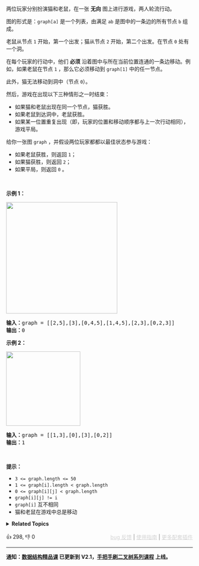 <p>两位玩家分别扮演猫和老鼠，在一张 <strong>无向</strong> 图上进行游戏，两人轮流行动。</p>

<p>图的形式是：<code>graph[a]</code> 是一个列表，由满足&nbsp;<code>ab</code> 是图中的一条边的所有节点 <code>b</code> 组成。</p>

<p>老鼠从节点 <code>1</code> 开始，第一个出发；猫从节点 <code>2</code> 开始，第二个出发。在节点 <code>0</code> 处有一个洞。</p>

<p>在每个玩家的行动中，他们 <strong>必须</strong> 沿着图中与所在当前位置连通的一条边移动。例如，如果老鼠在节点 <code>1</code> ，那么它必须移动到 <code>graph[1]</code> 中的任一节点。</p>

<p>此外，猫无法移动到洞中（节点 <code>0</code>）。</p>

<p>然后，游戏在出现以下三种情形之一时结束：</p>

<ul> 
 <li>如果猫和老鼠出现在同一个节点，猫获胜。</li> 
 <li>如果老鼠到达洞中，老鼠获胜。</li> 
 <li>如果某一位置重复出现（即，玩家的位置和移动顺序都与上一次行动相同），游戏平局。</li> 
</ul>

<p>给你一张图 <code>graph</code> ，并假设两位玩家都都以最佳状态参与游戏：</p>

<ul> 
 <li>如果老鼠获胜，则返回&nbsp;<code>1</code>；</li> 
 <li>如果猫获胜，则返回 <code>2</code>；</li> 
 <li>如果平局，则返回 <code>0</code> 。</li> 
</ul> &nbsp;

<p><strong>示例 1：</strong></p> 
<img alt="" src="https://assets.leetcode.com/uploads/2020/11/17/cat1.jpg" style="width: 300px; height: 300px;" /> 
<pre>
<strong>输入：</strong>graph = [[2,5],[3],[0,4,5],[1,4,5],[2,3],[0,2,3]]
<strong>输出：</strong>0
</pre>

<p><strong>示例 2：</strong></p> 
<img alt="" src="https://assets.leetcode.com/uploads/2020/11/17/cat2.jpg" style="width: 200px; height: 200px;" /> 
<pre>
<strong>输入：</strong>graph = [[1,3],[0],[3],[0,2]]
<strong>输出：</strong>1
</pre>

<p>&nbsp;</p>

<p><strong>提示：</strong></p>

<ul> 
 <li><code>3 &lt;= graph.length &lt;= 50</code></li> 
 <li><code>1&nbsp;&lt;= graph[i].length &lt; graph.length</code></li> 
 <li><code>0 &lt;= graph[i][j] &lt; graph.length</code></li> 
 <li><code>graph[i][j] != i</code></li> 
 <li><code>graph[i]</code> 互不相同</li> 
 <li>猫和老鼠在游戏中总是移动</li> 
</ul>

<details><summary><strong>Related Topics</strong></summary>图 | 拓扑排序 | 记忆化搜索 | 数学 | 动态规划 | 博弈</details><br>

<div>👍 298, 👎 0<span style='float: right;'><span style='color: gray;'><a href='https://github.com/labuladong/fucking-algorithm/discussions/939' target='_blank' style='color: lightgray;text-decoration: underline;'>bug 反馈</a> | <a href='https://mp.weixin.qq.com/s/NF8mmVyXVfC1ehdMOsO7Cw' target='_blank' style='color: lightgray;text-decoration: underline;'>使用指南</a> | <a href='https://labuladong.github.io/algo/images/others/%E5%85%A8%E5%AE%B6%E6%A1%B6.jpg' target='_blank' style='color: lightgray;text-decoration: underline;'>更多配套插件</a></span></span></div>

<div id="labuladong"><hr>

**通知：[数据结构精品课](https://aep.h5.xeknow.com/s/1XJHEO) 已更新到 V2.1，[手把手刷二叉树系列课程](https://aep.xet.tech/s/3YGcq3) 上线。**

</div>



